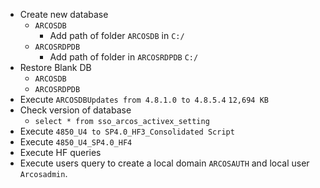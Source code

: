 * Create new database
	* `ARCOSDB`
		* Add path of folder `ARCOSDB` in `C:/`
	* `ARCOSRDPDB`
		* Add path of folder in `ARCOSRDPDB` `C:/`
* Restore Blank DB
	* `ARCOSDB`
	* `ARCOSRDPDB`
* Execute `ARCOSDBUpdates from 4.8.1.0 to 4.8.5.4` `12,694 KB`
* Check version of database 
	* `select * from sso_arcos_activex_setting`
* Execute `4850_U4 to SP4.0_HF3_Consolidated Script`
* Execute `4850_U4_SP4.0_HF4`
* Execute HF queries
* Execute users query to create a local domain `ARCOSAUTH` and local user `Arcosadmin`.